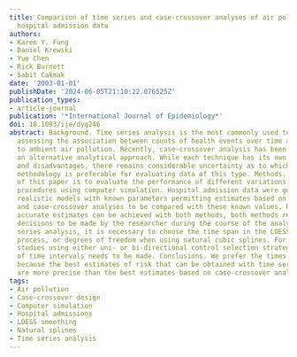 ```yaml
---
title: Comparison of time series and case-crossover analyses of air pollution and
  hospital admission data
authors:
- Karen Y. Fung
- Daniel Krewski
- Yue Chen
- Rick Burnett
- Sabit Cakmak
date: '2003-01-01'
publishDate: '2024-06-05T21:10:22.076525Z'
publication_types:
- article-journal
publication: '*International Journal of Epidemiology*'
doi: 10.1093/ije/dyg246
abstract: Background. Time series analysis is the most commonly used technique for
  assessing the association between counts of health events over time and exposure
  to ambient air pollution. Recently, case-crossover analysis has been proposed as
  an alternative analytical approach. While each technique has its own advantages
  and disadvantages, there remains considerable uncertainty as to which statistical
  methodology is preferable for evaluating data of this type. Methods. The objective
  of this paper is to evaluate the performance of different variations of these two
  procedures using computer simulation. Hospital admission data were generated under
  realistic models with known parameters permitting estimates based on time series
  and case-crossover analyses to be compared with these known values. Results. While
  accurate estimates can be achieved with both methods, both methods require some
  decisions to be made by the researcher during the course of the analysis. With time
  series analysis, it is necessary to choose the time span in the LOESS smoothing
  process, or degrees of freedom when using natural cubic splines. For case-crossover
  studies using either uni- or bi-directional control selection strategies, the choice
  of time intervals needs to be made. Conclusions. We prefer the times series approach
  because the best estimates of risk that can be obtained with time series analysis
  are more precise than the best estimates based on case-crossover analysis.
tags:
- Air pollution
- Case-crossover design
- Computer simulation
- Hospital admissions
- LOESS smoothing
- Natural splines
- Time series analysis
---
```

